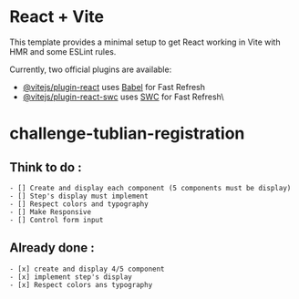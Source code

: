 # React + Vite

This template provides a minimal setup to get React working in Vite with HMR and some ESLint rules.

Currently, two official plugins are available:

- [@vitejs/plugin-react](https://github.com/vitejs/vite-plugin-react/blob/main/packages/plugin-react/README.md) uses [Babel](https://babeljs.io/) for Fast Refresh
- [@vitejs/plugin-react-swc](https://github.com/vitejs/vite-plugin-react-swc) uses [SWC](https://swc.rs/) for Fast Refresh\

# challenge-tublian-registration

## Think to do :

    - [] Create and display each component (5 components must be display)
    - [] Step's display must implement
    - [] Respect colors and typography
    - [] Make Responsive
    - [] Control form input

## Already done :

    - [x] create and display 4/5 component
    - [x] implement step's display
    - [x] Respect colors ans typography
